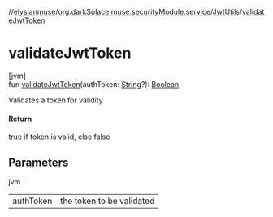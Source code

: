//[elysianmuse](../../../index.md)/[org.darkSolace.muse.securityModule.service](../index.md)/[JwtUtils](index.md)/[validateJwtToken](validate-jwt-token.md)

# validateJwtToken

[jvm]\
fun [validateJwtToken](validate-jwt-token.md)(authToken: [String](https://kotlinlang.org/api/latest/jvm/stdlib/kotlin/-string/index.html)?): [Boolean](https://kotlinlang.org/api/latest/jvm/stdlib/kotlin/-boolean/index.html)

Validates a token for validity

#### Return

true if token is valid, else false

## Parameters

jvm

| | |
|---|---|
| authToken | the token to be validated |
